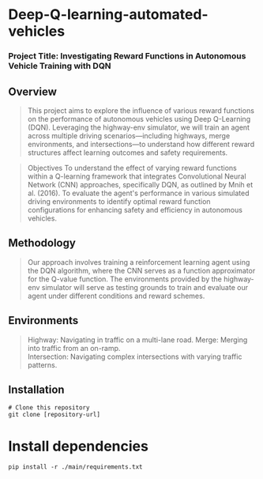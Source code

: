# Deep-Q-learning-automated-vehicles

### Project Title: Investigating Reward Functions in Autonomous Vehicle Training with DQN

## Overview

> This project aims to explore the influence of various reward functions on the performance of autonomous vehicles using Deep Q-Learning (DQN). Leveraging the highway-env simulator, we will train an agent across multiple driving scenarios—including highways, merge environments, and intersections—to understand how different reward structures affect learning outcomes and safety requirements.

> Objectives
To understand the effect of varying reward functions within a Q-learning framework that integrates Convolutional Neural Network (CNN) approaches, specifically DQN, as outlined by Mnih et al. (2016).
To evaluate the agent's performance in various simulated driving environments to identify optimal reward function configurations for enhancing safety and efficiency in autonomous vehicles.

## Methodology
> Our approach involves training a reinforcement learning agent using the DQN algorithm, where the CNN serves as a function approximator for the Q-value function. The environments provided by the highway-env simulator will serve as testing grounds to train and evaluate our agent under different conditions and reward schemes.

## Environments
> Highway: Navigating in traffic on a multi-lane road.
> Merge: Merging into traffic from an on-ramp.  
> Intersection: Navigating complex intersections with varying traffic patterns.

## Installation
```{python}
# Clone this repository
git clone [repository-url]
```
# Install dependencies
```{python}
pip install -r ./main/requirements.txt
```

